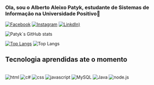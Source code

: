 ### Ola, sou o Alberto Aleixo Patyk, estudante de Sistemas de Informação na Universidade Positivo👋

[![Facebook]( 	https://img.shields.io/badge/Facebook-1877F2?style=for-the-badge&logo=facebook&logoColor=white)](https://www.facebook.com/Alberto.Aleixo.Patyk)
[![Instagram](https://img.shields.io/badge/Instagram-E4405F?style=for-the-badge&logo=instagram&logoColor=white)](https://www.instagram.com/aapatyk/)
[![LinkdIn](https://img.shields.io/badge/LinkedIn-0077B5?style=for-the-badge&logo=linkedin&logoColor=white))](https://www.linkedin.com/in/alberto-aleixo-patyk-52aa6a265/)

![Patyk´s GitHub stats](https://github-readme-stats.vercel.app/api?username=alpatyk&show_icons=true&theme=dracula)

[![Top Langs](https://github-readme-stats.vercel.app/api/top-langs/?username=alpatyk&layout=pie)](https://github.com/alpatyk/github-readme-stats)
![Top Langs](https://github-readme-stats.vercel.app/api/top-langs/?username=alpatyk&hide_progress=true)

## Tecnologia aprendidas ate o momento
<div style="display: inline_block"><br/>
  <img align=center alt="html" src="https://img.shields.io/badge/HTML-239120?style=for-the-badge&logo=html5&logoColor=white" />
  <img align=center alt="c#" src="https://img.shields.io/badge/C%23-239120?style=for-the-badge&logo=c-sharp&logoColor=white" />
  <img align=center alt="css" src="https://img.shields.io/badge/CSS-239120?&style=for-the-badge&logo=css3&logoColor=white" />
  <img align=center alt="javascript" src="https://img.shields.io/badge/JavaScript-F7DF1E?style=for-the-badge&logo=javascript&logoColor=black" />
  <img align=center alt="MySQL" src=" 	https://img.shields.io/badge/MySQL-00000F?style=for-the-badge&logo=mysql&logoColor=white" />
  <img align=center alt="Java" src="https://img.shields.io/badge/Java-ED8B00?style=for-the-badge&logo=openjdk&logoColor=white" />
  <img align=center alt="node.js" src=" https://img.shields.io/badge/Node.js-43853D?style=for-the-badge&logo=node.js&logoColor=white" />
  
  
</div><br/>
